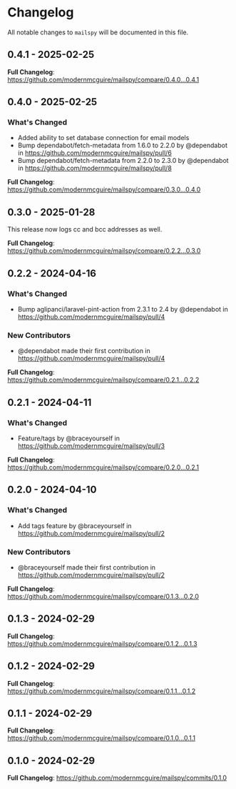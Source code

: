 # Changelog

All notable changes to `mailspy` will be documented in this file.

## 0.4.1 - 2025-02-25

**Full Changelog**: https://github.com/modernmcguire/mailspy/compare/0.4.0...0.4.1

## 0.4.0 - 2025-02-25

### What's Changed

* Added ability to set database connection for email models
* Bump dependabot/fetch-metadata from 1.6.0 to 2.2.0 by @dependabot in https://github.com/modernmcguire/mailspy/pull/6
* Bump dependabot/fetch-metadata from 2.2.0 to 2.3.0 by @dependabot in https://github.com/modernmcguire/mailspy/pull/8

**Full Changelog**: https://github.com/modernmcguire/mailspy/compare/0.3.0...0.4.0

## 0.3.0 - 2025-01-28

This release now logs cc and bcc addresses as well.

**Full Changelog**: https://github.com/modernmcguire/mailspy/compare/0.2.2...0.3.0

## 0.2.2 - 2024-04-16

### What's Changed

* Bump aglipanci/laravel-pint-action from 2.3.1 to 2.4 by @dependabot in https://github.com/modernmcguire/mailspy/pull/4

### New Contributors

* @dependabot made their first contribution in https://github.com/modernmcguire/mailspy/pull/4

**Full Changelog**: https://github.com/modernmcguire/mailspy/compare/0.2.1...0.2.2

## 0.2.1 - 2024-04-11

### What's Changed

* Feature/tags by @braceyourself in https://github.com/modernmcguire/mailspy/pull/3

**Full Changelog**: https://github.com/modernmcguire/mailspy/compare/0.2.0...0.2.1

## 0.2.0 - 2024-04-10

### What's Changed

* Add tags feature by @braceyourself in https://github.com/modernmcguire/mailspy/pull/2

### New Contributors

* @braceyourself made their first contribution in https://github.com/modernmcguire/mailspy/pull/2

**Full Changelog**: https://github.com/modernmcguire/mailspy/compare/0.1.3...0.2.0

## 0.1.3 - 2024-02-29

**Full Changelog**: https://github.com/modernmcguire/mailspy/compare/0.1.2...0.1.3

## 0.1.2 - 2024-02-29

**Full Changelog**: https://github.com/modernmcguire/mailspy/compare/0.1.1...0.1.2

## 0.1.1 - 2024-02-29

**Full Changelog**: https://github.com/modernmcguire/mailspy/compare/0.1.0...0.1.1

## 0.1.0 - 2024-02-29

**Full Changelog**: https://github.com/modernmcguire/mailspy/commits/0.1.0
